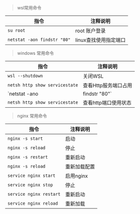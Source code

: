  > wsl常用命令
 
 指令 | 注释说明 
---|---
`su root` | root 账户登录
`netstat -aon findstr "80"` | linux查找使用指定端口


> windows 常用命令

 指令 | 注释说明 
---|---
`wsl --shutdown` | 关闭WSL  
`netsh http show servicestate`| 查看Http服务端口占用
`netstat -ano|findstr "80"` | cmd 查看置顶端口
`netsh http show servicestate` | 查看http端口使用状态
> nginx 常用命令

指令 | 注释说明 
---|---
`nginx -s start ` | 启动
`nginx -s reload ` | 停止
`nginx -s restart ` | 重新启动
`nginx -s reload ` | 重新加载配置
`service nginx start` | 启用nginx
`service nginx stop` | 停止
`service nginx restart` | 重新启动
`service nginx reload` | 重新加载